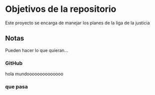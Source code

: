 # Objetivos de la repositorio

Este proyecto se encarga de manejar los planes de la liga de la justicia


## Notas
Pueden hacer lo que quieran...

### GitHub
hola mundoooooooooooooo


### que pasa
